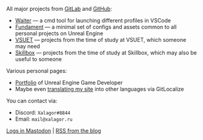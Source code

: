 All major projects from [GitLab] and [GitHub]:

- [Waiter] — a cmd tool for launching different profiles in VSCode
- [Fundament] — a minimal set of configs and assets common to all personal projects on Unreal Engine
- [VSUET] — projects from the time of study at VSUET, which someone may need
- [Skillbox] — projects from the time of study at Skillbox, which may also be useful to someone

Various personal pages:

- [Portfolio] of Unreal Engine Game Developer
- Maybe even [translating my site](https://gitlocalize.com/repo/8169) into other languages via GitLocalize

You can contact via:

- Discord: `Xalagor#8844`
- Email: `mail@xalagor.ru`

[Logs in Mastodon][Mastodon] | [RSS from the blog][RSS]

[GitHub]: https://github.com/xalagor
[GitLab]: https://gitlab.com/xalagor
[Waiter]: https://github.com/xalagor/waiter
[Fundament]: https://gitlab.com/xalagor/fundament
[VSUET]: https://gitlab.com/education-vsuet
[Skillbox]: https://gitlab.com/skillbox-xalagor
[Portfolio]: https://xalagor.github.io/docs/en/portfolio/
[Mastodon]: https://mastodon.gamedev.place/@xalagor
[RSS]: https://xalagor.github.io/docs/en/index.xml